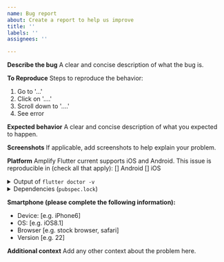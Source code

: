 ```yaml
---
name: Bug report
about: Create a report to help us improve
title: ''
labels: ''
assignees: ''

---
```


**Describe the bug**
A clear and concise description of what the bug is.

**To Reproduce**
Steps to reproduce the behavior:
1. Go to '...'
2. Click on '....'
3. Scroll down to '....'
4. See error

**Expected behavior**
A clear and concise description of what you expected to happen.

**Screenshots**
If applicable, add screenshots to help explain your problem.

**Platform**
Amplify Flutter current supports iOS and Android.  This issue is reproducible in (check all that apply):
[] Android
[] iOS

<details>

  <summary>Output of <code>flutter doctor -v</code></summary>
  
  ```Paste your output of "flutter doctor -v" here```

</details>

<details>

  <summary>Dependencies (<code>pubspec.lock</code>)</summary>
  
  ```
  Paste the contents of your "pubspec.lock" file here
  ```

</details>

**Smartphone (please complete the following information):**
 - Device: [e.g. iPhone6]
 - OS: [e.g. iOS8.1]
 - Browser [e.g. stock browser, safari]
 - Version [e.g. 22]

**Additional context**
Add any other context about the problem here.
